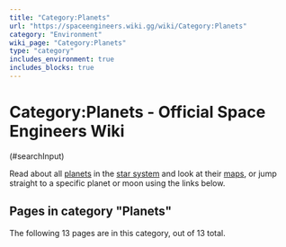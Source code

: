 ```yaml
---
title: "Category:Planets"
url: "https://spaceengineers.wiki.gg/wiki/Category:Planets"
category: "Environment"
wiki_page: "Category:Planets"
type: "category"
includes_environment: true
includes_blocks: true
---
```


# Category:Planets - Official Space Engineers Wiki

(#searchInput)

Read about all [planets](https://spaceengineers.wiki.gg/wiki/Planets "Planets") in the [star system](https://spaceengineers.wiki.gg/wiki/Star_System "Star System") and look at their [maps](https://spaceengineers.wiki.gg/wiki/Planetary_Maps "Planetary Maps"), or jump straight to a specific planet or moon using the links below.

## Pages in category "Planets"

The following 13 pages are in this category, out of 13 total.